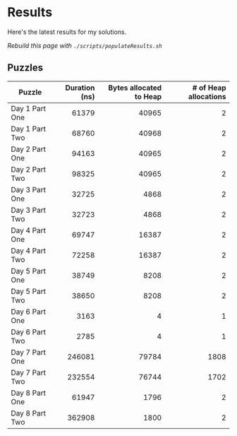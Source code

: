# Results

Here's the latest results for my solutions.

_Rebuild this page with `./scripts/populateResults.sh`_

## Puzzles

|Puzzle|Duration (ns)|Bytes allocated to Heap|# of Heap allocations|
|-|-:|-:|-:|
|Day 1 Part One|61379|40965|2|
|Day 1 Part Two|68760|40968|2|
|Day 2 Part One|94163|40965|2|
|Day 2 Part Two|98325|40965|2|
|Day 3 Part One|32725|4868|2|
|Day 3 Part Two|32723|4868|2|
|Day 4 Part One|69747|16387|2|
|Day 4 Part Two|72258|16387|2|
|Day 5 Part One|38749|8208|2|
|Day 5 Part Two|38650|8208|2|
|Day 6 Part One|3163|4|1|
|Day 6 Part Two|2785|4|1|
|Day 7 Part One|246081|79784|1808|
|Day 7 Part Two|232554|76744|1702|
|Day 8 Part One|61947|1796|2|
|Day 8 Part Two|362908|1800|2|
